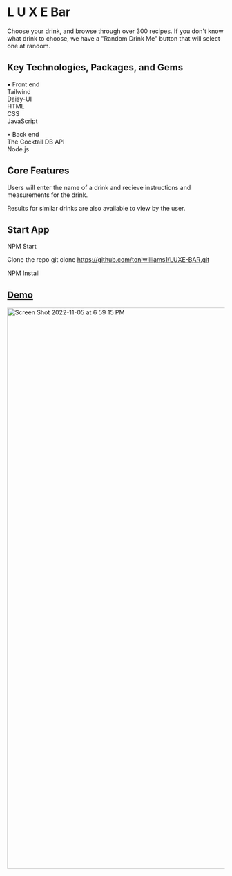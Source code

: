 # L U X E Bar 

Choose your drink, and browse through over 300 recipes.  If you don't know what drink to choose, we have a "Random Drink Me" button that will select one at random. 

## Key Technologies, Packages, and Gems

• Front end <br>
Tailwind <br>
Daisy-UI <br>
HTML <br>
CSS <br> 
JavaScript

• Back end <br>
 The Cocktail DB API <br>
 Node.js

## Core Features
 Users will enter the name of a drink and recieve instructions and measurements for the drink.
 
 Results for similar drinks are also available to view by the user.
 

## Start App
NPM Start

Clone the repo git clone https://github.com/toniwilliams1/LUXE-BAR.git

NPM Install

## [Demo](https://luxebar.netlify.app/)

<img width="1300" alt="Screen Shot 2022-11-05 at 6 59 15 PM" src="https://user-images.githubusercontent.com/100317017/200144572-3ae0bdbd-ac54-4483-a0ce-d463ceb8958b.png">





